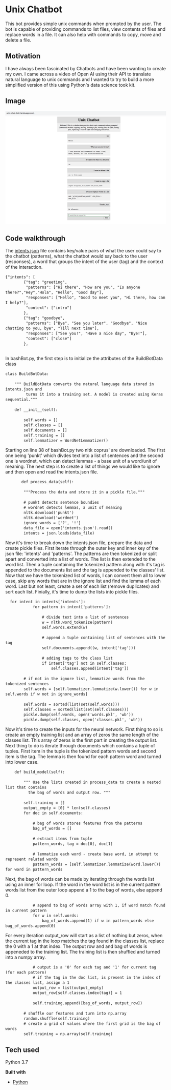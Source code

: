 # Unix Chatbot
This bot provides simple unix commands when prompted by the user. The bot is capable of providing commands to list files, view contents of files and replace words in a file. It can also help with commands to copy, move and delete a file. 


## Motivation
I have always been fascinated by Chatbots and have been wanting to create my own. I came across a video of Open AI using their API to translate natural language to unix commands and I wanted to try to build a more simplified version of this using Python's data science took kit.
 
## Image
![image_1](https://github.com/a-rhodes-vcu/unix_chat_bot/blob/main/images/ScreenShot.png)

## Code walkthrough
The [intents.json](https://github.com/a-rhodes-vcu/unix_chat_bot/blob/main/intents.json) file contains key/value pairs of what the user could say to the chatbot (patterns), what the chatbot would say back to the user (responses), a word that groups the intent of the user (tag) and the context of the interaction. 
```
{"intents": [
        {"tag": "greeting",
         "patterns": ["Hi there", "How are you", "Is anyone there?","Hey","Hola", "Hello", "Good day"],
         "responses": ["Hello", "Good to meet you", "Hi there, how can I help?"],
         "context": ["intro"]
        },
        {"tag": "goodbye",
         "patterns": ["Bye", "See you later", "Goodbye", "Nice chatting to you, bye", "Till next time"],
         "responses": ["See you!", "Have a nice day", "Bye!"],
         "context": ["close"]
        },


```
In bashBot.py, the first step is to initialize the attributes of the BuildBotData class

```
class BuildBotData:
    
    """ BuildBotData converts the natural language data stored in intents.json and
         turns it into a training set. A model is created using Keras sequential."""

    def __init__(self):

        self.words = []
        self.classes = []
        self.documents = []
        self.training = []
        self.lemmatizer = WordNetLemmatizer()

```
Starting on line 38 of bashBot.py two nltk coprus' are downloaded. The first one being 'punkt' which divdes text into a list of sentences and the second one is wordnet, which can detect lemmas - a base unit of a word/unit of meaning. The next step is to create a list of things we would like to ignore and then open and read the intents.json file.

```
       def process_data(self):

        """Process the data and store it in a pickle file."""

        # punkt detects sentence boundies
        # wordnet detects lemmas, a unit of meaning
        nltk.download('punkt')
        nltk.download('wordnet')
        ignore_words = ['?', '!']
        data_file = open('intents.json').read()
        intents = json.loads(data_file)
```
Now it's time to break down the intents.json file, prepare the data and create pickle files. 
First iterate through the outer key and inner key of the json file: 'intents' and 'patterns'. The patterns are then tokenized or split apart and converted into a list of words. The list is then extended to the word list. Then a tuple containing the tokenized pattern along with it's tag is appended to the documents list and the tag is appended to the classes' list. Now that we have the tokenized list of words, I can convert them all to lower case, skip any words that are in the ignore list and find the lemma of each word. Last but not least, create a set of each list (remove duplicates) and sort each list. Finially, it's time to dump the lists into pickle files.

```
  for intent in intents['intents']:
            for pattern in intent['patterns']:

                # divide text into a list of sentences
                w = nltk.word_tokenize(pattern)
                self.words.extend(w)

                # append a tuple containing list of sentences with the tag
                self.documents.append((w, intent['tag']))

                # adding tags to the class list
                if intent['tag'] not in self.classes:
                    self.classes.append(intent['tag'])

        # if not in the ignore list, lemmatize words from the tokenized sentences
        self.words = [self.lemmatizer.lemmatize(w.lower()) for w in self.words if w not in ignore_words]

        self.words = sorted(list(set(self.words)))
        self.classes = sorted(list(set(self.classes)))
        pickle.dump(self.words, open('words.pkl', 'wb'))
        pickle.dump(self.classes, open('classes.pkl', 'wb'))
```
Now it's time to create the inputs for the neural network. First thing to so is create an empty training list and an array of zeros the same length of the classes list. This array of zeros is the first part in creating the output list. Next thing to do is iterate through documents which contains a tuple of tuples. First item in the tuple is the tokenized pattern words and second item is the tag. The lemma is then found for each pattern word and turned into lower case. 
```
    def build_model(self):

        """ Use the lists created in process_data to create a nested list that contains
          the bag of words and output row. """

        self.training = []
        output_empty = [0] * len(self.classes)
        for doc in self.documents:

            # bag of words stores features from the patterns
            bag_of_words = []

            # extract items from tuple
            pattern_words, tag = doc[0], doc[1]

            # lemmatize each word - create base word, in attempt to represent related words
            pattern_words = [self.lemmatizer.lemmatize(word.lower()) for word in pattern_words
```
Next, the bag of words can be made by iterating through the words list using an inner for loop. If the word in the word list is in the current pattern words list from the outer loop append a 1 to the bag of words, else append 0.
```
            # append to bag of words array with 1, if word match found in current pattern
            for w in self.words:
                bag_of_words.append(1) if w in pattern_words else bag_of_words.append(0)
```
For every iteration output_row will start as a list of nothing but zeros, when the current tag in the loop matches the tag found in the classes list, replace the 0 with a 1 at that index. The output row and and bag of words is appeneded to the training list. The training list is then shuffled and turned into a numpy array.
```
            # output is a '0' for each tag and '1' for current tag (for each pattern)
            # if the tag in the doc list, is present in the index of the classes list, assign a 1
            output_row = list(output_empty)
            output_row[self.classes.index(tag)] = 1

            self.training.append([bag_of_words, output_row])

        # shuffle our features and turn into np.array
        random.shuffle(self.training)
        # create a grid of values where the first grid is the bag of words
        self.training = np.array(self.training)

```

## Tech used
Python 3.7

<b>Built with</b>
- [Python](https://www.python.org/)


